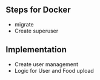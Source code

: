 ## Steps for Docker
- migrate
- Create superuser

## Implementation
- Create user management
- Logic for User and Food upload